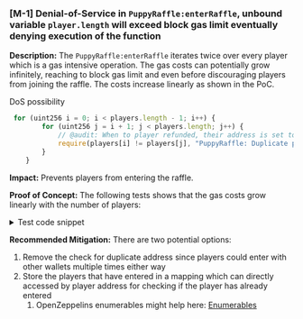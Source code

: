 ### [M-1] Denial-of-Service in `PuppyRaffle:enterRaffle`, unbound variable `player.length` will exceed block gas limit eventually denying execution of the function

**Description:**
The `PuppyRaffle:enterRaffle` iterates twice over every player which is a gas intensive operation.
The gas costs can potentially grow infinitely, reaching to block gas limit and even before discouraging players from joining the raffle. The costs increase linearly as shown in the PoC.

DoS possibility

```javascript
 for (uint256 i = 0; i < players.length - 1; i++) {
        for (uint256 j = i + 1; j < players.length; j++) {
            // @audit: When to player refunded, their address is set to address(0). When at least two players are refunded, the check will fail
            require(players[i] != players[j], "PuppyRaffle: Duplicate player");
        }
    }
```

**Impact:**
Prevents players from entering the raffle.

**Proof of Concept:**
The following tests shows that the gas costs grow linearly with the number of players:

<details>
<Summary> Test code snippet</Summary>

```javascript
function testDosEnterRaffle() public {
        uint256 newPlayersToJoin = 100;
        for (uint256 i = 0; i < newPlayersToJoin; i++) {
            address[] memory players = new address[](1);
            players[0] = address(uint160(i));
            uint256 gasBefore = gasleft();
            puppyRaffle.enterRaffle{value: entranceFee}(players);
            uint256 gasAfter = gasleft();
            console.log("Gas used:", gasBefore - gasAfter);
        }
    }
```

</details>


**Recommended Mitigation:**
There are two potential options:

1. Remove the check for duplicate address since players could enter with other wallets multiple times either way
2. Store the players that have entered in a mapping which can directly accessed by player address for checking if the player has already entered
   1. OpenZeppelins enumerables might help here: [Enumerables](https://docs.openzeppelin.com/contracts/3.x/api/utils#EnumerableMap)
